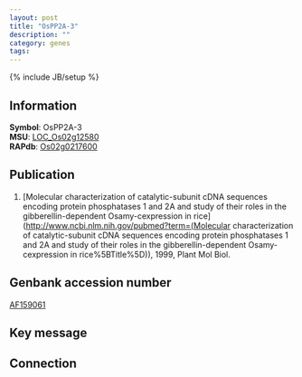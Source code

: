 ```yaml
---
layout: post
title: "OsPP2A-3"
description: ""
category: genes
tags: 
---
```

{% include JB/setup %}

## Information
__Symbol__: OsPP2A-3  
__MSU__: [LOC_Os02g12580](http://rice.plantbiology.msu.edu/cgi-bin/ORF_infopage.cgi?orf=LOC_Os02g12580)  
__RAPdb__: [Os02g0217600](http://rapdb.dna.affrc.go.jp/viewer/gbrowse_details/irgsp1?name=Os02g0217600)  

## Publication
1. [Molecular characterization of catalytic-subunit cDNA sequences encoding protein phosphatases 1 and 2A and study of their roles in the gibberellin-dependent Osamy-cexpression in rice](http://www.ncbi.nlm.nih.gov/pubmed?term=(Molecular characterization of catalytic-subunit cDNA sequences encoding protein phosphatases 1 and 2A and study of their roles in the gibberellin-dependent Osamy-cexpression in rice%5BTitle%5D)), 1999, Plant Mol Biol.

## Genbank accession number
[AF159061](http://www.ncbi.nlm.nih.gov/nuccore/AF159061)

## Key message

## Connection


